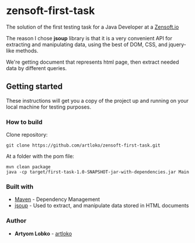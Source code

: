# zensoft-first-task
The solution of the first testing task for a Java Developer at a [Zensoft.io](https://zensoft.io/)

The reason I chose **jsoup** library is that it is a very convenient API for extracting and manipulating data, using the best of DOM, CSS, and jquery-like methods.

We're getting document that represents html page, then extract needed data by different queries.

## Getting started

These instructions will get you a copy of the project up and running on your local machine for testing purposes.

  ### How to build
  Clone repository:
  ```
  git clone https://github.com/artloko/zensoft-first-task.git
  ```
  
  At a folder with the pom file:
  ```
  mvn clean package
  java -cp target/first-task-1.0-SNAPSHOT-jar-with-dependencies.jar Main
  ```
  
  ### Built with
  - [Maven](https://maven.apache.org/) - Dependency Management
  - [jsoup](https://jsoup.org/) -  Used to extract, and manipulate data stored in HTML documents
  
  ### Author
  - **Artyom Lobko** - [artloko](https://github.com/artloko)
